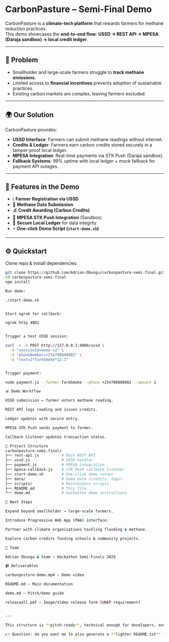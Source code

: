 # CarbonPasture – Semi-Final Demo

CarbonPasture is a **climate-tech platform** that rewards farmers for methane reduction practices.  
This demo showcases the **end-to-end flow**: **USSD → REST API → MPESA (Daraja sandbox) → local credit ledger**.

---

## 🚜 Problem
- Smallholder and large-scale farmers struggle to **track methane emissions**.  
- Limited access to **financial incentives** prevents adoption of sustainable practices.  
- Existing carbon markets are complex, leaving farmers excluded.  

---

## 🌍 Our Solution
CarbonPasture provides:
- **USSD Interface**: Farmers can submit methane readings without internet.  
- **Credits & Ledger**: Farmers earn carbon credits stored securely in a tamper-proof local ledger.  
- **MPESA Integration**: Real-time payments via STK Push (Daraja sandbox).  
- **Fallback Systems**: 99% uptime with local ledger + mock fallback for payment API outages.  

---

## 📖 Features in the Demo
- 📞 **Farmer Registration via USSD**  
- 🌱 **Methane Data Submission**  
- 💰 **Credit Awarding (Carbon Credits)**  
- 📲 **MPESA STK Push Integration** (Sandbox)  
- 🔐 **Secure Local Ledger** for data integrity  
- ⚡ **One-click Demo Script (`start-demo.sh`)**  

---

## ⚙️ Quickstart

Clone repo & install dependencies:
```bash
git clone https://github.com/Adrian-Obungu/carbonpasture-semi-final.git
cd carbonpasture-semi-final
npm install

Run demo:

./start-demo.sh


Start ngrok for callback:

ngrok http 4001


Trigger a test USSD session:

curl -s -X POST http://127.0.0.1:4000/ussd \
  -d "sessionId=demo-s2" \
  -d "phoneNumber=+254700000002" \
  -d "text=2*farmSmoke*12.3"


Trigger payment:

node payment.js --farmer farmSmoke --phone +254700000002 --amount 1

📊 Demo Workflow

USSD submission → farmer enters methane reading.

REST API logs reading and issues credits.

Ledger updates with secure entry.

MPESA STK Push sends payment to farmer.

Callback Listener updates transaction status.

🧩 Project Structure
carbonpasture-semi-final/
├── rest-api.js          # Main REST API
├── ussd.js              # USSD handler
├── payment.js           # MPESA integration
├── mpesa-callback.js    # STK Push callback listener
├── start-demo.sh        # One-click demo runner
├── data/                # Demo data (credits, logs)
├── scripts/             # Maintenance scripts
├── README.md            # This file
└── demo.md              # Hackathon demo instructions

🎯 Next Steps

Expand beyond smallholder → large-scale farmers.

Introduce Progressive Web App (PWA) interface.

Partner with climate organizations tackling flooding & methane.

Explore carbon credits funding schools & community projects.

👥 Team

Adrian Obungu & team — Hackathon Semi-Finals 2025

📹 Deliverables

carbonposture-demo.mp4 – Demo video

README.md – Main documentation

demo.md – Pitch/demo guide

releaseall.pdf – Image/Video release form (UNEP requirement)


---

This structure is **pitch-ready**, technical enough for developers, and clear enough for non-technical judges.  

👉 Question: do you want me to also generate a **lighter README.txt** (1-page, 
